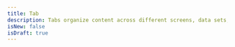 ```yaml
---
title: Tab
description: Tabs organize content across different screens, data sets, and other interactions.
isNew: false
isDraft: true
---
```


<code-editor resource-folder="tab" resource-name="example"></code-editor>

